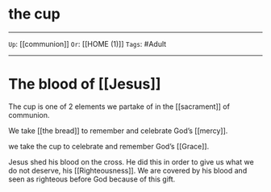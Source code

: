 # the cup

---

`Up`: [[communion]] `Or`: [[HOME (1)]] `Tags`: #Adult

---

# The blood of [[Jesus]]

The cup is one of 2 elements we partake of in the [[sacrament]] of communion.

We take [[the bread]] to remember and celebrate God’s [[mercy]].

we take the cup to celebrate and remember God’s [[Grace]].

Jesus shed his blood on the cross. He did this in order to give us what we do not deserve, his [[Righteousness]]. We are covered by his blood and seen as righteous before God because of this gift.